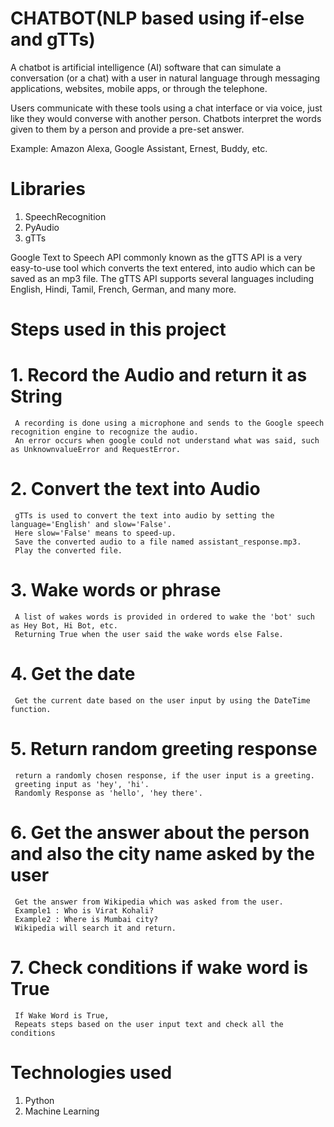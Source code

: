 # CHATBOT(NLP based using if-else and gTTs)
  A chatbot is artificial intelligence (AI) software that can simulate a conversation (or a chat) with a user in natural language through 
  messaging applications, websites, mobile apps, or through the telephone.

  Users communicate with these tools using a chat interface or via voice, just like they would converse with another person. Chatbots interpret the words given to them by a 
  person and provide a pre-set answer.
  
  Example: Amazon Alexa, Google Assistant, Ernest, Buddy, etc.

# Libraries
  1. SpeechRecognition
  2. PyAudio
  3. gTTs 

  Google Text to Speech API commonly known as the gTTS API is a very easy-to-use tool which converts the text entered, into audio which can be saved as an mp3 file.
  The gTTS API supports several languages including English, Hindi, Tamil, French, German, and many more.

# Steps used in this project
# 1. Record the Audio and return it as String
     A recording is done using a microphone and sends to the Google speech recognition engine to recognize the audio.
     An error occurs when google could not understand what was said, such as UnknownvalueError and RequestError. 

# 2. Convert the text into Audio
     gTTs is used to convert the text into audio by setting the language='English' and slow='False'.
     Here slow='False' means to speed-up.
     Save the converted audio to a file named assistant_response.mp3.
     Play the converted file.

# 3. Wake words or phrase
     A list of wakes words is provided in ordered to wake the 'bot' such as Hey Bot, Hi Bot, etc.
     Returning True when the user said the wake words else False.

# 4. Get the date
     Get the current date based on the user input by using the DateTime function.
     
# 5. Return random greeting response
     return a randomly chosen response, if the user input is a greeting.
     greeting input as 'hey', 'hi'.
     Randomly Response as 'hello', 'hey there'.

# 6. Get the answer about the person and also the city name asked by the user
     Get the answer from Wikipedia which was asked from the user.
     Example1 : Who is Virat Kohali?
     Example2 : Where is Mumbai city?
     Wikipedia will search it and return.

# 7. Check conditions if wake word is True
     If Wake Word is True,
     Repeats steps based on the user input text and check all the conditions

# Technologies used
  1. Python
  2. Machine Learning
